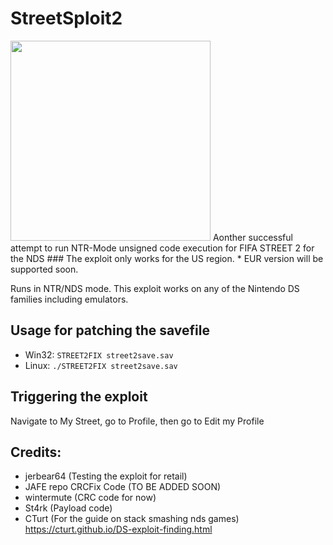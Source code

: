 # StreetSploit2
<img src="https://cdn.discordapp.com/attachments/368785644173918210/368787222889234432/IMG_20171014_114826.jpg" width="320">
Aonther successful attempt to run NTR-Mode unsigned code execution for FIFA STREET 2 for the NDS
###
The exploit only works for the US region. 
* EUR version will be supported soon.

Runs in NTR/NDS mode. This exploit works on any of the Nintendo DS families including emulators.
###
## Usage for patching the savefile
* Win32: `STREET2FIX street2save.sav`
* Linux: `./STREET2FIX street2save.sav`
###
## Triggering the exploit
Navigate to My Street, go to Profile, then go to Edit my Profile

## Credits:
* jerbear64 (Testing the exploit for retail)
* JAFE repo CRCFix Code (TO BE ADDED SOON)
* wintermute (CRC code for now)
* St4rk (Payload code)
* CTurt (For the guide on stack smashing nds games) https://cturt.github.io/DS-exploit-finding.html
